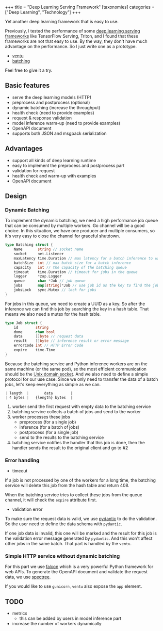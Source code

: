 +++
title = "Deep Learning Serving Framework"
[taxonomies]
categories = ["Deep Learning", "Technology"]
+++

Yet another deep learning framework that is easy to use.

<!-- more -->

Previously, I tested the performance of some [deep learning serving frameworks](@/blogs/2020-04-22-serving_benchmark.md) like TensorFlow Serving, Triton, and I found that these frameworks are not that easy to use. By the way, they don't have much advantage on the performance. So I just write one as a prototype.

* [ventu](https://github.com/kemingy/ventu)
* [batching](https://github.com/kemingy/batching)

Feel free to give it a try.

## Basic features

* serve the deep learning models (HTTP)
* preprocess and postprocess (optional)
* dynamic batching (increase the throughput)
* health check (need to provide examples)
* request & response validation
* model inference warm-up (need to provide examples)
* OpenAPI document
* supports both JSON and msgpack serialization

## Advantages

* support all kinds of deep learning runtime
* easy to implement the preprocess and postprocess part
* validation for request
* health check and warm-up with examples
* OpenAPI document

## Design

### Dynamic Batching

To implement the dynamic batching, we need a high performance job queue that can be consumed by multiple workers. Go channel will be a good choice. In this situation, we have one producer and multiple consumers, so it's very easy to close the channel for graceful shutdown.

```go
type Batching struct {
	Name       string // socket name
	socket     net.Listener
	maxLatency time.Duration // max latency for a batch inference to wait
	batchSize  int // max batch size for a batch inference
	capacity   int // the capacity of the batching queue
	timeout    time.Duration // timeout for jobs in the queue
	logger     *zap.Logger
	queue      chan *Job // job queue
	jobs       map[string]*Job // use job id as the key to find the job
	jobsLock   sync.Mutex // lock for jobs
}
```

For jobs in this queue, we need to create a UUID as a key. So after the inference we can find this job by searching the key in a hash table. That means we also need a mutex for the hash table.

```go
type Job struct {
	id        string
	done      chan bool
	data      []byte // request data
	result    []byte // inference result or error message
	errorCode int // HTTP Error Code
	expire    time.Time
}
```

Because the batching service and Python inference workers are on the same machine (or the same pod), so the most efficient communication should be the [Unix domain socket](https://en.wikipedia.org/wiki/Unix_domain_socket). And we also need to define a simple protocol for our use case. Since we only need to transfer the data of a batch jobs, let's keep everything as simple as we can.

```
| length  |       data        |
| 4 bytes |   {length} bytes  |
```

1. worker send the first request with empty data to the batching service
2. batching service collects a batch of jobs and send to the worker
3. worker processes these jobs
    * preprocess (for a single job)
    * inference (for a batch of jobs)
    * postprocess (for a single job)
    * send to the results to the batching service
4. batching service notifies the handler that this job is done, then the handler sends the result to the original client and go to #2

### Error handling

* timeout

If a job is not processed by one of the workers for a long time, the batching service will delete this job from the hash table and return 408.

When the batching service tries to collect these jobs from the queue channel, it will check the `expire` attribute first.

* validation error

To make sure the request data is valid, we use [pydantic](pydantic-docs.helpmanual.io/) to do the validation. So the user need to define the data schema with `pydantic`.

If one job data is invalid, this one will be marked and the result for this job is the validation error message generated by `pydantic`. And this won't affect other jobs in the same batch. That part is handled by the `ventu`.

### Simple HTTP service without dynamic batching

For this part we use [falcon](falcon.readthedocs.io/) which is a very powerful Python framework for web APIs. To generate the OpenAPI document and validate the request data, we use [spectree](https://github.com/0b01001001/spectree).

If you would like to use `gunicorn`, `ventu` also expose the `app` element.

## TODO

* metrics
  * this can be added by users in model inference part
* increase the number of workers dynamically
